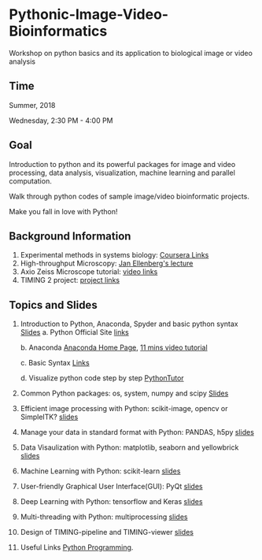 # Pythonic-Image-Video-Bioinformatics
Workshop on python basics and its application to biological image or video analysis

## Time
Summer, 2018

Wednesday, 2:30 PM - 4:00 PM

## Goal
Introduction to python and its powerful packages for image and video processing, data analysis, visualization, machine learning and parallel computation.

Walk through python codes of sample image/video bioinformatic projects.

Make you fall in love with Python!

## Background Information
  1. Experimental methods in systems biology: [Coursera Links](https://www.coursera.org/learn/experimental-methods)
  2. High-throughput Microscopy: [Jan Ellenberg's lecture](https://www.youtube.com/watch?v=QrrCjC1eQaI&t=6s)
  3. Axio Zeiss Microscope tutorial: [video links](https://www.youtube.com/watch?v=_S7Tf3J0ylg&t=1234s)
  4. TIMING 2 project: [project links](https://github.com/troylhy1991/TIMING2)

## Topics and Slides
  1. Introduction to Python, Anaconda, Spyder and basic python syntax [Slides]()
       a. Python Official Site [links](https://www.python.org/)
       
       b. Anaconda [Anaconda Home Page](), [11 mins video tutorial](https://www.youtube.com/watch?v=YJC6ldI3hWk)
       
       c. Basic Syntax [Links](https://www.learnpython.org/)
       
       d. Visualize python code step by step [PythonTutor](http://pythontutor.com/)

  2. Common Python packages: os, system, numpy and scipy [Slides]()
  
  3. Efficient image processing with Python: scikit-image, opencv or SimpleITK? [slides]()
  
  4. Manage your data in standard format with Python: PANDAS, h5py [slides]()
  
  5. Data Visaulization with Python: matplotlib, seaborn and yellowbrick [slides]()
  
  6. Machine Learning with Python: scikit-learn [slides]()
  
  7. User-friendly Graphical User Interface(GUI): PyQt [slides]()
  
  8. Deep Learning with Python: tensorflow and Keras [slides]()
  
  9. Multi-threading with Python: multiprocessing [slides]()
  
  10. Design of TIMING-pipeline and TIMING-viewer [slides]()
  
  11. Useful Links [Python Programming](https://pythonprogramming.net/).


